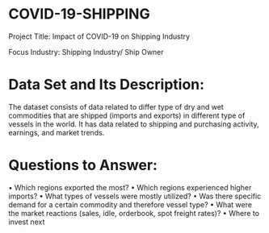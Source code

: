# COVID-19-SHIPPING

Project Title: Impact of COVID-19 on Shipping Industry

Focus Industry: Shipping Industry/ Ship Owner

# Data Set and Its Description: 
The dataset consists of data related to differ type of dry and wet commodities that are 
shipped (imports and exports) in different type of vessels in the world. It has data related to shipping and purchasing 
activity, earnings, and market trends.

# Questions to Answer:
• Which regions exported the most?
• Which regions experienced higher imports?
• What types of vessels were mostly utilized?
• Was there specific demand for a certain commodity and therefore vessel type?
• What were the market reactions (sales, idle, orderbook, spot freight rates)?
• Where to invest next
